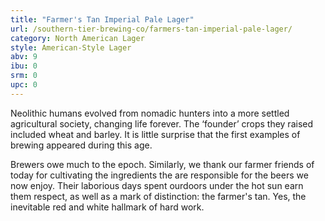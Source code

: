 ```yaml
---
title: "Farmer's Tan Imperial Pale Lager"
url: /southern-tier-brewing-co/farmers-tan-imperial-pale-lager/
category: North American Lager
style: American-Style Lager
abv: 9
ibu: 0
srm: 0
upc: 0
---
```

Neolithic humans evolved from nomadic hunters into a more settled agricultural society, changing life forever. The ‘founder’ crops they raised included wheat and barley. It is little surprise that the first examples of brewing appeared during this age.

Brewers owe much to the epoch. Similarly, we thank our farmer friends of today for cultivating the ingredients the are responsible for the beers we now enjoy. Their laborious days spent ourdoors under the hot sun earn them respect, as well as a mark of distinction: the farmer's tan. Yes, the inevitable red and white hallmark of hard work.
